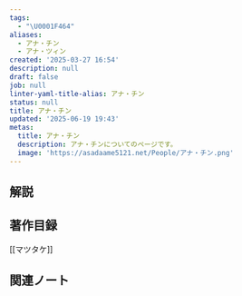 ```yaml
---
tags:
  - "\U0001F464"
aliases:
  - アナ・チン
  - アナ・ツィン
created: '2025-03-27 16:54'
description: null
draft: false
job: null
linter-yaml-title-alias: アナ・チン
status: null
title: アナ・チン
updated: '2025-06-19 19:43'
metas:
  title: アナ・チン
  description: アナ・チンについてのページです。
  image: 'https://asadaame5121.net/People/アナ・チン.png'
---
```

## 解説

## 著作目録
[[マツタケ]]
## 関連ノート
